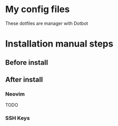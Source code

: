 # My config files

These dotfiles are manager with Dotbot

# Installation manual steps

## Before install

## After install

### Neovim
TODO

### SSH Keys